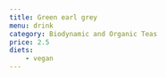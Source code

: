 ```yaml
---
title: Green earl grey
menu: drink
category: Biodynamic and Organic Teas
price: 2.5
diets:
    - vegan
---
```

